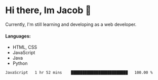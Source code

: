# Hi there, Im Jacob 👋
Currently, I'm still learning and developing as a web developer.

#### Languages:
- HTML, CSS
- JavaScript
- Java
- Python

<!--START_SECTION:waka-->

```txt
JavaScript   1 hr 52 mins    █████████████████████████   100.00 %
```

<!--END_SECTION:waka-->
